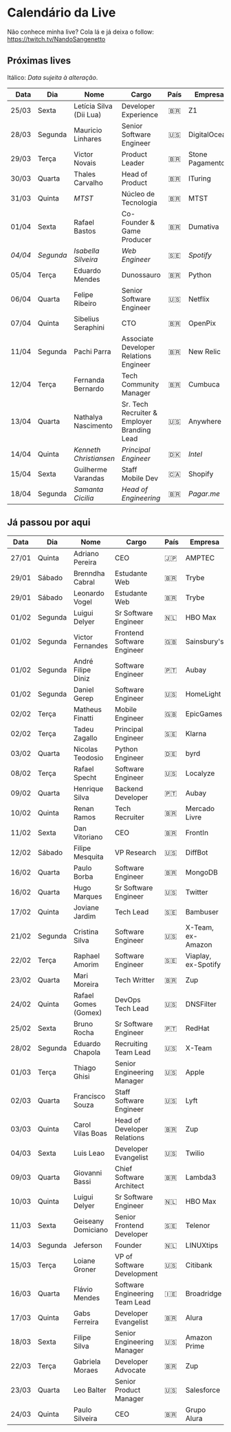 # Calendário da Live

Não conhece minha live? Cola lá e já deixa o follow: https://twitch.tv/NandoSangenetto

## Próximas lives

Itálico: _Data sujeita à alteração_.

| Data  | Dia      | Nome                    | Cargo                      | País | Empresa          | LinkedIn |
|------:|----------|-------------------------|----------------------------|:----:|------------------|----------|
| 25/03 | Sexta    | Letícia Silva (Dii Lua) | Developer Experience       | 🇧🇷   | Z1               | [LinkedIn](https://www.linkedin.com/in/leticiasilvar/) |
| 28/03 | Segunda  | Mauricio Linhares       | Senior Software Engineer   | 🇺🇸   | DigitalOcean     | [LinkedIn](https://www.linkedin.com/in/mauriciolinhares/) |
| 29/03 | Terça     | Victor Novais          | Product Leader             | 🇧🇷   | Stone Pagamentos | [LinkedIn](https://www.linkedin.com/in/victornovais/) |
| 30/03 | Quarta    | Thales Carvalho        | Head of Product            | 🇧🇷   | ITuring          | [LinkedIn](https://www.linkedin.com/in/thalesmcarvalho/) |
| 31/03 | Quinta    | _MTST_                 | Núcleo de Tecnologia       | 🇧🇷   | MTST             | [Twitch](https://www.twitch.tv/nucleo_de_tecnologia_mtst) |
| 01/04 | Sexta     | Rafael Bastos          | Co-Founder & Game Producer | 🇧🇷   | Dumativa         | [LinkedIn](https://www.linkedin.com/in/arantesbastos/) |
| _04/04_ | _Segunda_ | _Isabella Silveira_  | _Web Engineer_             | 🇸🇪   | _Spotify_        | _[LinkedIn](https://www.linkedin.com/in/isabellasilveira/)_ |
| 05/04 | Terça     | Eduardo Mendes         | Dunossauro                 | 🇧🇷   | Python           | [LinkedIn](https://www.linkedin.com/in/dunossauro/) |
| 06/04 | Quarta    | Felipe Ribeiro         | Senior Software Engineer   | 🇺🇸   | Netflix          | [LinkedIn](https://www.linkedin.com/in/felipernb/) |
| 07/04 | Quinta     | Sibelius Seraphini    | CTO     | 🇧🇷   | OpenPix          | [LinkedIn](https://www.linkedin.com/in/sibeliusseraphini) |
| 11/04 | Segunda    | Pachi Parra           | Associate Developer Relations Engineer | 🇧🇷  | New Relic | [LinkedIn](https://www.linkedin.com/in/pachicodes/) |
| 12/04 | Terça     | Fernanda Bernardo      | Tech Community Manager     | 🇧🇷   | Cumbuca          | [LinkedIn](https://www.linkedin.com/in/fernandabernardo/) |
| 13/04 | Quarta     | Nathalya Nascimento | Sr. Tech Recruiter & Employer Branding Lead     | 🇺🇸  | Anywhere          | [LinkedIn](https://www.linkedin.com/in/nnascimento/) |
| 14/04 | Quinta     | _Kenneth Christiansen_ | _Principal Engineer_          | 🇩🇰   | _Intel_          | [LinkedIn](https://www.linkedin.com/in/kenneth-rohde-christiansen/) |
| 15/04 | Sexta     | Guilherme Varandas  | Staff Mobile Dev              | 🇨🇦   | Shopify          | [LinkedIn](https://www.linkedin.com/in/guilhermevarandas/) |
| 18/04 | Segunda     | _Samanta Cicilia_ | _Head of Engineering_          | 🇧🇷   | _Pagar.me_          | [LinkedIn](https://www.linkedin.com/in/samantacici/) |



## Já passou por aqui
| Data  | Dia     | Nome                 | Cargo                       | País | Empresa          | LinkedIn |
|-------|---------|----------------------|-----------------------------|------|---------------------|----------|
| 27/01 | Quinta  | Adriano Pereira      | CEO                         |  🇯🇵  | AMPTEC              | [LinkedIn](https://www.linkedin.com/in/adriano-martins-pereira-1129793/) |
| 29/01 | Sábado  | Brenndha Cabral      | Estudante Web               |  🇧🇷  | Trybe               | [LinkedIn](https://www.linkedin.com/in/brenndhacabral/) |
| 29/01 | Sábado  | Leonardo Vogel       | Estudante Web               |  🇧🇷  | Trybe               | [LinkedIn](https://www.linkedin.com/in/leeovogel/) |
| 01/02 | Segunda | Luigui Delyer        | Sr Software Engineer        |  🇳🇱  | HBO Max             | [LinkedIn](https://www.linkedin.com/in/luiguild/) |
| 01/02 | Segunda | Victor Fernandes     | Frontend Software Engineer  |  🇬🇧  | Sainsbury's         | [LinkedIn](https://www.linkedin.com/in/victorcfernandes/) |
| 01/02 | Segunda | André Filipe Diniz   | Software Engineer           |  🇵🇹  | Aubay               | [LinkedIn](https://www.linkedin.com/in/andrefcdiniz/) |
| 01/02 | Segunda | Daniel Gerep         | Software Engineer           |  🇺🇸  | HomeLight           | [LinkedIn](https://www.linkedin.com/in/daniel-gerep-bb5290202/) |
| 02/02 | Terça   | Matheus Finatti      | Mobile Engineer             |  🇬🇧  | EpicGames           | [LinkedIn](https://www.linkedin.com/in/mfinatti/) |
| 02/02 | Terça   | Tadeu Zagallo        | Principal Engineer          |  🇸🇪  | Klarna              | [LinkedIn](https://www.linkedin.com/in/tadeuzagallo/) |
| 03/02 | Quarta  | Nicolas Teodosio     | Python Engineer             |  🇩🇪  | byrd                | [LinkedIn](https://www.linkedin.com/in/nicolas-teodosio/) |
| 08/02 | Terça   | Rafael Specht        | Software Engineer           |  🇺🇸  | Localyze            | [LinkedIn](https://www.linkedin.com/in/rsdasilva/) |
| 09/02 | Quarta  | Henrique Silva       | Backend Developer           |  🇵🇹  | Aubay               | [LinkedIn](https://www.linkedin.com/in/henriquedsilva/) |
| 10/02 | Quinta  | Renan Ramos          | Tech Recruiter              |  🇧🇷  | Mercado Livre       | [LinkedIn](https://www.linkedin.com/in/renanscr/) |
| 11/02 | Sexta   | Dan Vitoriano        | CEO                         |  🇧🇷  | FrontIn             | [LinkedIn](https://www.linkedin.com/in/danvitoriano/) |
| 12/02 | Sábado  | Filipe Mesquita      | VP Research                 |  🇺🇸  | DiffBot             | [LinkedIn](https://www.linkedin.com/in/mesquita/) |
| 16/02 | Quarta  | Paulo Borba          | Software Engineer           |  🇧🇷  | MongoDB             | [LinkedIn](https://www.linkedin.com/in/pauloesb/) |
| 16/02 | Quarta  | Hugo Marques         | Sr Software Engineer        |  🇺🇸  | Twitter             | [LinkedIn](https://www.linkedin.com/in/hugodesmarques/) |
| 17/02 | Quinta  | Joviane Jardim       | Tech Lead                   |  🇸🇪  | Bambuser            | [LinkedIn](https://www.linkedin.com/in/jovianejardim/) |
| 21/02 | Segunda | Cristina Silva       | Software Engineer           |  🇺🇸  | X-Team, ex-Amazon   | [LinkedIn](https://www.linkedin.com/in/crissilvaeng/) |
| 22/02 | Terça   | Raphael Amorim       | Software Engineer           |  🇸🇪  | Viaplay, ex-Spotify | [LinkedIn](https://www.linkedin.com/in/hugoraphael/) |
| 23/02 | Quarta  | Mari Moreira         | Tech Writter                |  🇧🇷  | Zup                 | [LinkedIn](https://www.linkedin.com/in/marimoreiratw/) |
| 24/02 | Quinta  | Rafael Gomes (Gomex) | DevOps Tech Lead            |  🇺🇸  | DNSFilter           | [LinkedIn](https://www.linkedin.com/in/rbgomes/) |
| 25/02 | Sexta   | Bruno Rocha          | Sr Software Engineer        |  🇵🇹  | RedHat              | [LinkedIn](https://www.linkedin.com/in/rochacbruno/) |
| 28/02 | Segunda | Eduardo Chapola      | Recruiting Team Lead        |  🇺🇸  | X-Team              | [LinkedIn](https://www.linkedin.com/in/eduardochapola/) |
| 01/03 | Terça   | Thiago Ghisi         | Senior Engineering Manager  |  🇺🇸  | Apple               | [LinkedIn](https://www.linkedin.com/in/thiagoghisi/) |
| 02/03 | Quarta  | Francisco Souza      | Staff Software Engineer     |  🇺🇸  | Lyft                | [LinkedIn](https://www.linkedin.com/in/franciscosouza/) |
| 03/03 | Quinta  | Carol Vilas Boas     | Head of Developer Relations |  🇧🇷  | Zup                 | [LinkedIn](https://www.linkedin.com/in/carolfvb/) |
| 04/03 | Sexta   | Luis Leao            | Developer Evangelist        |  🇺🇸  | Twilio              | [LinkedIn](https://www.linkedin.com/in/luisleao/) |
| 09/03 | Quarta  | Giovanni Bassi       | Chief Software Architect    | 🇧🇷   | Lambda3             | [LinkedIn](https://www.linkedin.com/in/giovannibassi/) |
| 10/03 | Quinta  | Luigui Delyer        | Sr Software Engineer        | 🇳🇱   | HBO Max             | [LinkedIn](https://www.linkedin.com/in/luiguild/) |
| 11/03 | Sexta    | Geiseany Domiciano      | Senior Frontend Developer  | 🇸🇪   | Telenor          | [LinkedIn](https://www.linkedin.com/in/geisydomiciano/) |
| 14/03 | Segunda  | Jeferson                | Founder                    | 🇳🇱   | LINUXtips        | [LinkedIn](https://www.linkedin.com/in/jefersonfernando/) | 
| 15/03 | Terça    | Loiane Groner           | VP of Software Development | 🇺🇸   | Citibank         | [LinkedIn](https://www.linkedin.com/in/loiane/) |
| 16/03 | Quarta   | Flávio Mendes           | Software Engineering Team Lead | 🇮🇪 | Broadridge       | [LinkedIn](https://www.linkedin.com/in/flaviojmendes/) |
| 17/03 | Quinta   | Gabs Ferreira           | Developer Evangelist       | 🇧🇷   | Alura            | [LinkedIn](https://www.linkedin.com/in/gabsferreira/) |
| 18/03 | Sexta    | Filipe Silva            | Senior Engineering Manager | 🇺🇸   | Amazon Prime     | [LinkedIn](https://www.linkedin.com/in/felipesilva/) |
| 22/03 | Terça    | Gabriela Moraes         | Developer Advocate         | 🇧🇷   | Zup              | [LinkedIn](https://www.linkedin.com/in/gabrielaomoraes/) |
| 23/03 | Quarta   | Leo Balter              | Senior Product Manager     | 🇺🇸   | Salesforce       | [LinkedIn](https://www.linkedin.com/in/leonardobalter/) |
| 24/03 | Quinta   | Paulo Silveira          | CEO                        | 🇧🇷   | Grupo Alura      | [LinkedIn](https://www.linkedin.com/in/paulosilveira/) |
